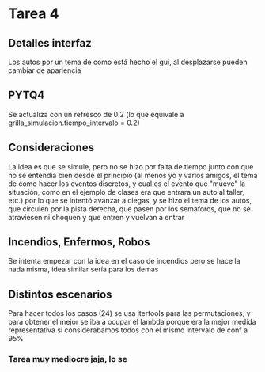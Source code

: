 Tarea 4
============

## Detalles interfaz

Los autos por un tema de como está hecho el gui, al desplazarse pueden cambiar de apariencia


## PYTQ4

Se actualiza con un refresco de 0.2 (lo que equivale a grilla_simulacion.tiempo_intervalo = 0.2)

## Consideraciones

La idea es que se simule, pero no se hizo por falta de tiempo junto con que no se entendía bien desde el principio (al menos yo y varios amigos, el tema de como hacer los eventos discretos, y cual es el evento que "mueve" la situación, como en el ejemplo de clases era que entrara un auto al taller, etc.) por lo que se intentó avanzar a ciegas, y se hizo el tema de los autos, que circulen por la pista derecha, que pasen por los semaforos, que no se atraviesen ni choquen y que entren y vuelvan a entrar

## Incendios, Enfermos, Robos

Se intenta empezar con la idea en el caso de incendios pero se hace la nada misma, idea similar sería para los demas

## Distintos escenarios

Para hacer todos los casos (24) se usa itertools para las permutaciones, y para obtener el mejor se iba a ocupar el lambda porque era la mejor medida representativa si considerabamos todos con el mismo intervalo de conf a 95%

### Tarea muy mediocre jaja, lo se
